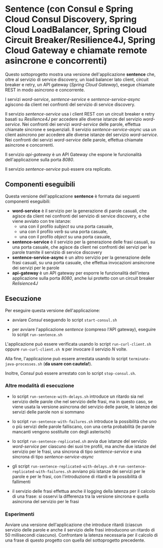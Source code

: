 # Sentence (con Consul e Spring Cloud Consul Discovery, Spring Cloud LoadBalancer, Spring Cloud Circuit Breaker/Resilience4J, Spring Cloud Gateway e chiamate remote asincrone e concorrenti)

Questo sottoprogetto mostra una versione dell'applicazione **sentence** che, oltre al servizio di service discovery, un load balancer lato client, circuit breaker e retry, un API gateway (*Spring Cloud Gateway*), esegue chiamate REST in modo asincrono e concorrente. 

I servizi *word-service*, *sentence-service* e *sentence-service-async* agiscono da client nei confronti del servizio di service discovery. 

Il servizio *sentence-service* usa i client REST con un circuit breaker e retry basati su *Resilience4J* per accedere alle diverse istanze del servizio *word-service*. Nei confronti dei servizi *word-service* delle parole, effettua chiamate sincrone e sequenziali. 
Il servizio *sentence-service-async* usa un client asincrono per accedere alle diverse istanze del servizio *word-service*. Nei confronti dei servizi *word-service* delle parole, effettua chiamate asincrone e concorrenti.  

Il servizio *api-gateway* è un API Gateway che espone le funzionalità dell'applicazione sulla porta *8080*. 

Il servizio *sentence-service* può essere ora replicato. 

## Componenti eseguibili

Questa versione dell'applicazione **sentence** è formata dai seguenti componenti eseguibili: 

* **word-service** è il servizio per la generazione di parole casuali, che agisce da client nei confronti del servizio di service discovery, e che viene avviato con tre istanze: 
  * una con il profilo *subject* su una porta casuale, 
  * una con il profilo *verb* su una porta casuale, 
  * una con il profilo *object* su una porta casuale, 
* **sentence-service** è il servizio per la generazione delle frasi casuali, su una porta casuale, che agisce da client nei confronti dei servizi per le parole tramite il servizio di service discovery 
* **sentence-service-async** è un altro servizio per la generazione delle frasi casuali, su una porta casuale, che effettua invocazioni ansincrone dei servizi per le parole 
* **api-gateway** è un API gateway per esporre le funzionalità dell'intera applicazione sulla porta *8080*, anche lui protetto con un circuit breaker *Relisience4J*

## Esecuzione 

Per eseguire questa versione dell'applicazione: 

* avviare *Consul* eseguendo lo script `start-consul.sh` 

* per avviare l'applicazione *sentence* (compreso l'API gateway), eseguire lo script `run-sentence.sh` 

L'applicazione può essere verificata usando lo script `run-curl-client.sh` oppure `run-curl-client.sh N` per invocare il servizio *N* volte.  

Alla fine, l'applicazione può essere arrestata usando lo script `terminate-java-processes.sh` (**da usare con cautela!**). 

Inoltre, *Consul* può essere arrestato con lo script `stop-consul.sh`. 

### Altre modalità di esecuzione 

* lo script `run-sentence-with-delays.sh` introduce un ritardo sia nel servizio delle parole che nel servizio delle frasi, 
  ma in questo caso, se viene usata la versione asincrona del servizio delle parole, le latenze dei servizi delle parole non si sommano  

* lo script `run-sentence-with-failures.sh` introduce la possibilità che uno o più servizi delle parole falliscano, con una certa probabilità (le parole mancanti vengono sostituite con degli asterischi) 

* lo script `run-sentence-replicated.sh` avvia due istanze del servizio *word-service* per ciascuno dei suoi tre profili, 
  ma anche due istanze del servizio per le frasi, una sincrona di tipo *sentence-service* e una sincrona di tipo *sentence-service-async*

* gli script `run-sentence-replicated-with-delays.sh` e `run-sentence-replicated-with-failures.sh` avviano più istanze dei servizi per le parole e per le frasi, con l'introduzione di ritardi e la possibilità di fallimenti 

* il servizio delle frasi effettua anche il logging della latenza per il calcolo di una frase: si osservi la differenza tra la versione sincrona e quella asincrona del servizio per le frasi 

### Esperimenti 

Avviare una versione dell'applicazione che introduce ritardi (ciascun servizio delle parole e anche il servizio delle frasi introducono un ritardo di 50 millisecondi ciascuno).
Confrontare la latenza necessaria per il calcolo di una frase di questo progetto con quella del sottoprogetto precedente. 
